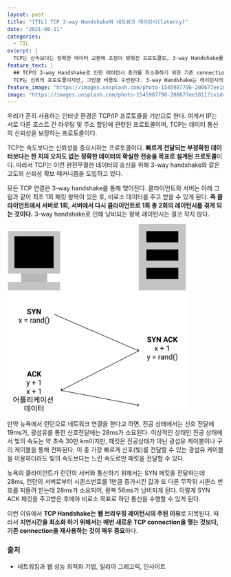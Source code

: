 ```yaml
---
layout: post
title: "[TIL] TCP 3-way Handshake와 네트워크 레이턴시(latency)"
date: "2021-08-11"
categories:
  - TIL
excerpt: |
  TCP는 신속보다는 정확한 데이터 교환에 초점이 맞춰진 프로토콜로, 3-way Handshake를 통해 클라이언트/서버 간 통신이 진행된다. 따라서 최초 1회 왕복 패킷 교환이 반드시 수반되어야 하며, 이는 웹 브라우징 레이턴시의 주된 원인이 된다. 따라서, 보다 최적화된 애플리케이션을 구성하기 위해서는 매번 새 TCP connection을 맺는 것보다 기존 connection을 재사용할 필요가 있다.
feature_text: |
  ## TCP의 3-way Handshake로 인한 레이턴시 증가를 최소화하기 위한 기존 connection 재사용 필요성
  TCP는 신뢰의 프로토콜이지만, 그만큼 비용도 수반된다. 3-way Handshake는 레이턴시의 주된 원인이며, 신뢰성을 확보하기 위해 수반되는 일종의 비용이다. 이를 절감하기 위해서는 매번 새 TCP connection을 생성하기 보다는 기존 connection을 재사용해야 한다.
feature_image: "https://images.unsplash.com/photo-1545987796-200677ee1011?ixid=MnwxMjA3fDB8MHxwaG90by1wYWdlfHx8fGVufDB8fHx8&ixlib=rb-1.2.1&auto=format&fit=crop&w=1050&q=80"
image: "https://images.unsplash.com/photo-1545987796-200677ee1011?ixid=MnwxMjA3fDB8MHxwaG90by1wYWdlfHx8fGVufDB8fHx8&ixlib=rb-1.2.1&auto=format&fit=crop&w=1050&q=80"
---
```


우리가 흔히 사용하는 인터넷 환경은 TCP/IP 프로토콜을 기반으로 한다. 여게서 IP는 서로 다른 호스트 간 라우팅 및 주소 할당에 관련된 프로토콜이며, TCP는 데이터 통신의 신뢰성을 보장하는 프로토콜이다.

TCP는 속도보다는 신뢰성을 중요시하는 프로토콜이다. **빠르게 전달되는 부정확한 데이터보다는 한 치의 오차도 없는 정확한 데이터의 확실한 전송을 목표로 설계된 프로토콜**이다. 따라서 TCP는 이런 완전무결한 데이터의 송신을 위해 3-way handshake와 같은 고도의 신뢰성 확보 매커니즘을 도입하고 있다.

모든 TCP 연결은 3-way handshake를 통해 맺어진다. 클라이언트와 서버는 아래 그림과 같이 최초 1회 패킷 왕복이 있은 후, 비로소 데이터를 주고 받을 수 있게 된다. **즉 클라이언트에서 서버로 1회, 서버에서 다시 클라이언트로 1회 총 2회의 레이턴시를 겪게 되는 것이다.** 3-way handshake로 인해 낭비되는 왕복 레이턴시는 결코 작지 않다.

<img src='https://github.com/ChaeWonKong/image-resource/blob/master/3-way-handshake.png?raw=true' width='420px' />

만약 뉴욕에서 런던으로 네트워크 연결을 한다고 하면, 진공 상태에서는 신호 전달에 19ms가, 광섬유를 통한 신호전달에는 28ms가 소요된다. 이상적인 상태인 진공 상태에서 빛의 속도는 약 초속 30만 km이지만, 패킷은 진공상태가 아닌 광섬유 케이블이나 구리 케이블을 통해 전파된다. 이 중 가장 빠르게 신호(빛)를 전달할 수 있는 광섬유 케이블을 이용하더라도 빛의 속도보다는 느린 속도로만 패킷을 전달할 수 있다.

뉴욕의 클라이언트가 런던의 서버와 통신하기 위해서는 SYN 패킷을 전달하는데 28ms, 런던의 서버로부터 시퀸스번호를 1만큼 증가시킨 값과 또 다른 무작위 시퀸스 번호를 되돌려 받는데 28ms가 소요되어, 왕복 56ms가 낭비되게 된다. 이렇게 SYN ACK 패킷을 주고받은 후에야 비로소 목표로 하던 통신을 수행할 수 있게 된다.

이런 이유에서 **TCP Handshake는 웹 브라우징 레이턴시의 주된 이유**로 지목된다. 따라서 **지연시간을 최소화 하기 위해서는 매번 새로운 TCP connection을 맺는 것보다, 기존 connection을 재사용하는 것이 매우 중요**하다.

### 출처

- 네트워킹과 웹 성능 최적화 기법, 일리아 그레고릭, 인사이트
